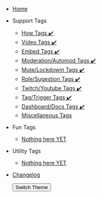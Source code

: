 - [Home](/)

- Support Tags

  - [How Tags ✔️ ](docs/how-tags.md)
  - [Video Tags ✔️ ](docs/video-tags.md)
  - [Embed Tags ✔️ ](docs/embed-tags.md)
  - [Moderation/Automod Tags ✔️ ](docs/mod-tags.md)
  - [Mute/Lockdowm Tags ✔️ ](docs/mute-lockdown-tags.md)
  - [Role/Sugestion Tags ✔️ ](docs/role-suggestion-tags.md)
  - [Twitch/Youtube Tags ✔️ ](docs/twitch-youtube-tags.md)
  - [Tag/Trigger Tags ✔️ ](docs/tag-trigger-tags.md)
  - [Dashboard/Docs Tags ✔️ ](docs/dashboard-docs-tags.md)
  - [Miscellaneous Tags](docs/misc-tags.md)

- Fun Tags

  - [Nothing here YET](fun-tags.md)

- Utility Tags

  - [Nothing here YET](utility-tags.md)

- [Changelog](docs/CHANGELOG.md)

  <button onclick="toggleTheme()">Switch Theme</button>
